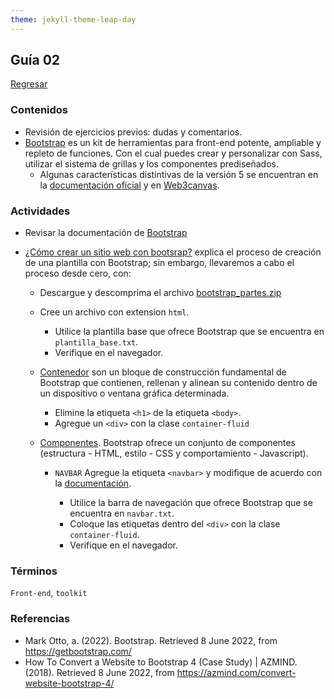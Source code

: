```yaml
---
theme: jekyll-theme-leap-day
---
```


## Guía 02

[Regresar](/DAWM-2022/)

### Contenidos

* Revisión de ejercicios previos: dudas y comentarios.
* [Bootstrap](https://getbootstrap.com/) es un kit de herramientas para front-end potente, ampliable y repleto de funciones. Con el cual puedes crear y personalizar con Sass, utilizar el sistema de grillas y los componentes prediseñados.
	- Algunas características distintivas de la versión 5 se encuentran en la [documentación oficial](https://getbootstrap.com/docs/5.0/migration/) y en [Web3canvas](https://web3canvas.com/convert-bootstrap-4-to-5-migration-guide/).


### Actividades

* Revisar la documentación de [Bootstrap](https://getbootstrap.com/docs/5.2/getting-started/introduction/)
* [¿Cómo crear un sitio web con bootsrap?](https://azmind.com/convert-website-bootstrap-4/) explica el proceso de creación de una plantilla con Bootstrap; sin embargo, llevaremos a cabo el proceso desde cero, con:
	
	- Descargue y descomprima el archivo [bootstrap_partes.zip](ejercicios/bootstrap_partes.zip)
	- Cree un archivo con extension `html`. 
		+ Utilice la plantilla base que ofrece Bootstrap que se encuentra en `plantilla_base.txt`. 
		+ Verifique en el navegador. 

	- [Contenedor](https://getbootstrap.com/docs/5.2/layout/containers/) son un bloque de construcción fundamental de Bootstrap que contienen, rellenan y alinean su contenido dentro de un dispositivo o ventana gráfica determinada.
		+ Elimine la etiqueta `<h1>` de la etiqueta `<body>`.
		+ Agregue un `<div>` con la clase `container-fluid`
			> <div class="container-fluid">

	- [Componentes](https://getbootstrap.com/docs/5.2/components/). Bootstrap ofrece un conjunto de componentes (estructura - HTML, estilo - CSS y comportamiento - Javascript). 

		+ `NAVBAR` Agregue la etiqueta `<navbar>` y modifique de acuerdo con la [documentación](https://getbootstrap.com/docs/5.2/components/navbar/).

			+ Utilice la barra de navegación que ofrece Bootstrap que se encuentra en `navbar.txt`. 
			+ Coloque las etiquetas dentro del `<div>` con la clase `container-fluid`.
			+ Verifique en el navegador. 

			



### Términos

`Front-end`, `toolkit`

### Referencias

* Mark Otto, a. (2022). Bootstrap. Retrieved 8 June 2022, from https://getbootstrap.com/
* How To Convert a Website to Bootstrap 4 (Case Study) | AZMIND. (2018). Retrieved 8 June 2022, from https://azmind.com/convert-website-bootstrap-4/
